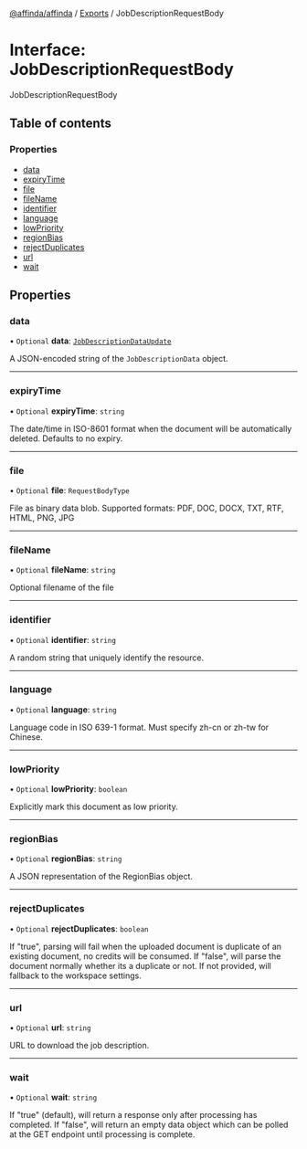 [@affinda/affinda](../README.md) / [Exports](../modules.md) / JobDescriptionRequestBody

# Interface: JobDescriptionRequestBody

JobDescriptionRequestBody

## Table of contents

### Properties

- [data](JobDescriptionRequestBody.md#data)
- [expiryTime](JobDescriptionRequestBody.md#expirytime)
- [file](JobDescriptionRequestBody.md#file)
- [fileName](JobDescriptionRequestBody.md#filename)
- [identifier](JobDescriptionRequestBody.md#identifier)
- [language](JobDescriptionRequestBody.md#language)
- [lowPriority](JobDescriptionRequestBody.md#lowpriority)
- [regionBias](JobDescriptionRequestBody.md#regionbias)
- [rejectDuplicates](JobDescriptionRequestBody.md#rejectduplicates)
- [url](JobDescriptionRequestBody.md#url)
- [wait](JobDescriptionRequestBody.md#wait)

## Properties

### data

• `Optional` **data**: [`JobDescriptionDataUpdate`](JobDescriptionDataUpdate.md)

A JSON-encoded string of the `JobDescriptionData` object.

___

### expiryTime

• `Optional` **expiryTime**: `string`

The date/time in ISO-8601 format when the document will be automatically deleted.  Defaults to no expiry.

___

### file

• `Optional` **file**: `RequestBodyType`

File as binary data blob. Supported formats: PDF, DOC, DOCX, TXT, RTF, HTML, PNG, JPG

___

### fileName

• `Optional` **fileName**: `string`

Optional filename of the file

___

### identifier

• `Optional` **identifier**: `string`

A random string that uniquely identify the resource.

___

### language

• `Optional` **language**: `string`

Language code in ISO 639-1 format. Must specify zh-cn or zh-tw for Chinese.

___

### lowPriority

• `Optional` **lowPriority**: `boolean`

Explicitly mark this document as low priority.

___

### regionBias

• `Optional` **regionBias**: `string`

A JSON representation of the RegionBias object.

___

### rejectDuplicates

• `Optional` **rejectDuplicates**: `boolean`

If "true", parsing will fail when the uploaded document is duplicate of an existing document, no credits will be consumed. If "false", will parse the document normally whether its a duplicate or not. If not provided, will fallback to the workspace settings.

___

### url

• `Optional` **url**: `string`

URL to download the job description.

___

### wait

• `Optional` **wait**: `string`

If "true" (default), will return a response only after processing has completed. If "false", will return an empty data object which can be polled at the GET endpoint until processing is complete.
